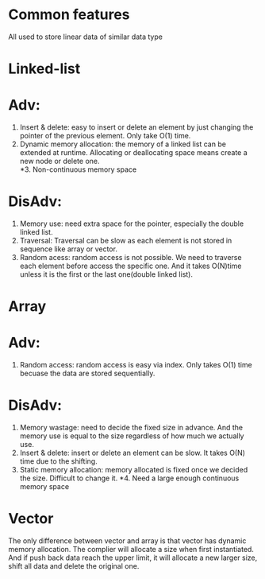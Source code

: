 # Common features
All used to store linear data of similar data type  

# Linked-list
# Adv:  
1. Insert & delete: easy to insert or delete an element by just changing the pointer of the previous element. Only take O(1) time.    
2. Dynamic memory allocation: the memory of a linked list can be extended at runtime. Allocating or deallocating space means create a new node or delete one.   
*3. Non-continuous memory space

# DisAdv:
1. Memory use: need extra space for the pointer, especially the double linked list.  
2. Traversal: Traversal can be slow as each element is not stored in sequence like array or vector.  
3. Random acess: random access is not possible. We need to traverse each element before access the specific one. And it takes O(N)time unless it is the first or the last one(double linked list).  


# Array
# Adv:
1. Random access: random access is easy via index. Only takes O(1) time becuase the data are stored sequentially.  

# DisAdv:
1. Memory wastage: need to decide the fixed size in advance. And the memory use is equal to the size regardless of how much we actually use.  
2. Insert & delete: insert or delete an element can be slow. It takes O(N) time due to the shifting.  
3. Static memory allocation: memory allocated is fixed once we decided the size. Difficult to change it.
*4. Need a large enough continuous memory space


# Vector
The only difference between vector and array is that vector has dynamic memory allocation. The complier will allocate a size when first instantiated. And if push back data reach the upper limit, it will allocate a new larger size, shift all data and delete the original one. 

